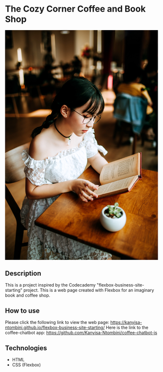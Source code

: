 # The Cozy Corner Coffee and Book Shop

![Use Case Diagrams](./resources/images/reading-woman.jpg)

## Description
This is a project inspired by the Codecademy "flexbox-business-site-starting" project. This is a web page created with Flexbox for an imaginary book and coffee shop.

## How to use
Please click the following link to view the web page: https://kanyisa-ntombini.github.io/flexbox-business-site-starting/
Here is the link to the coffee-chatbot app: https://github.com/Kanyisa-Ntombini/coffee-chatbot-js

## Technologies
- HTML
- CSS (Flexbox)
